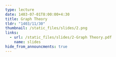 ```yaml
---
type: lecture
date: 1403-07-01T8:00:00+4:30
title: Graph Theory
tldr: "1403/11/30"
thumbnail: /static_files/slides/2.png
links:
  - url: /static_files/slides/2-Graph Theory.pdf
    name: slides
hide_from_announcments: true
---
```

